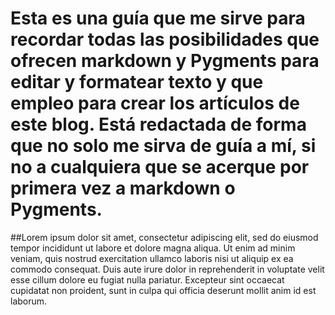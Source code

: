 # Esta es una guía que me sirve para recordar todas las posibilidades que ofrecen markdown y Pygments para editar y formatear texto y que empleo para crear los artículos de este blog. Está redactada de forma que no solo me sirva de guía a mí, si no a cualquiera que se acerque por primera vez a markdown o Pygments.

##Lorem ipsum dolor sit amet, consectetur adipiscing elit, sed do eiusmod tempor incididunt ut labore et dolore magna aliqua. Ut enim ad minim veniam, quis nostrud exercitation ullamco laboris nisi ut aliquip ex ea commodo consequat. Duis aute irure dolor in reprehenderit in voluptate velit esse cillum dolore eu fugiat nulla pariatur. Excepteur sint occaecat cupidatat non proident, sunt in culpa qui officia deserunt mollit anim id est laborum.
